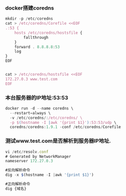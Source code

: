 ###  docker搭建coredns

```javascript
mkdir -p /etc/coredns
cat > /etc/coredns/Corefile <<EOF
.:53 {
    hosts /etc/coredns/hostsfile {
        fallthrough
    }
    forward . 8.8.8.8:53
    log
}
EOF


cat > /etc/coredns/hostsfile <<EOF
172.27.0.3 www.test.com
EOF
```

###  本台服务器的IP地址:53:53

```javascript
docker run -d --name coredns \
  --restart=always \
  -v /etc/coredns/:/etc/coredns/ \
  -p $(hostname -I |awk '{print $1}'):53:53/udp \
  coredns/coredns:1.9.1 -conf /etc/coredns/Corefile
```


###  测试www.test.com是否解析到服务器IP地址.

```javascript
vi /etc/resolv.conf
# Generated by NetworkManager
nameserver 172.27.0.3

#反向解析命令
dig -x $(hostname -I |awk '{print $1}')

#正向解析命令
dig {域名}
```
